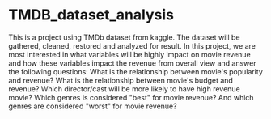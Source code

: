 # TMDB_dataset_analysis
This is a project using TMDb dataset from kaggle. The dataset will be gathered, cleaned, restored and analyzed for result. In this project, we are most interested in what variables will be highly impact on movie revenue and how these variables impact the revenue from overall view and answer the following questions:
What is the relationship between movie's popularity and revenue?
What is the relationship between movie's budget and revenue?
Which director/cast will be more likely to have high revenue movie?
Which genres is considered "best" for movie revenue? And which genres are considered "worst" for movie revenue?
